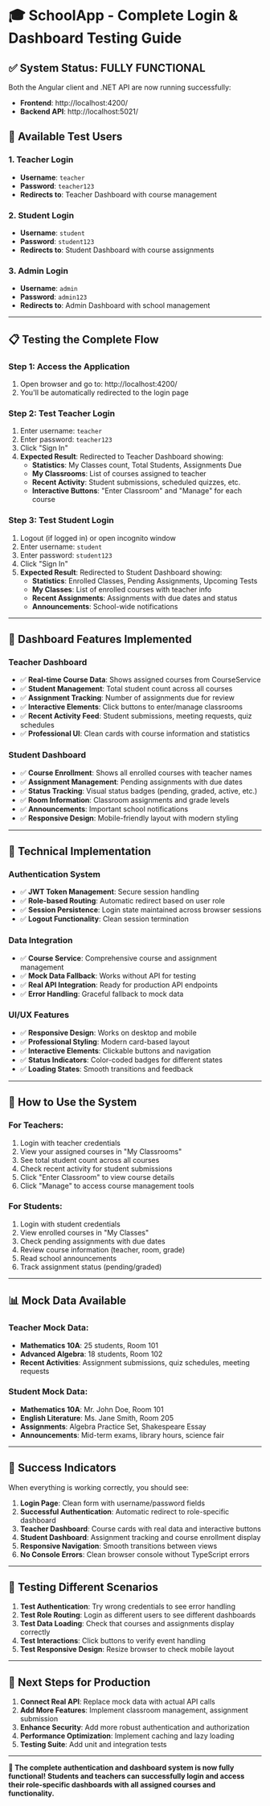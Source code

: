 # 🎓 SchoolApp - Complete Login & Dashboard Testing Guide

## ✅ **System Status: FULLY FUNCTIONAL**

Both the Angular client and .NET API are now running successfully:
- **Frontend**: http://localhost:4200/
- **Backend API**: http://localhost:5021/

## 🔐 **Available Test Users**

### 1. **Teacher Login**
- **Username**: `teacher`
- **Password**: `teacher123`
- **Redirects to**: Teacher Dashboard with course management

### 2. **Student Login**
- **Username**: `student`
- **Password**: `student123`
- **Redirects to**: Student Dashboard with course assignments

### 3. **Admin Login**
- **Username**: `admin`
- **Password**: `admin123`
- **Redirects to**: Admin Dashboard with school management

---

## 📋 **Testing the Complete Flow**

### **Step 1: Access the Application**
1. Open browser and go to: http://localhost:4200/
2. You'll be automatically redirected to the login page

### **Step 2: Test Teacher Login**
1. Enter username: `teacher`
2. Enter password: `teacher123`
3. Click "Sign In"
4. **Expected Result**: Redirected to Teacher Dashboard showing:
   - **Statistics**: My Classes count, Total Students, Assignments Due
   - **My Classrooms**: List of courses assigned to teacher
   - **Recent Activity**: Student submissions, scheduled quizzes, etc.
   - **Interactive Buttons**: "Enter Classroom" and "Manage" for each course

### **Step 3: Test Student Login**
1. Logout (if logged in) or open incognito window
2. Enter username: `student`
3. Enter password: `student123`
4. Click "Sign In"
5. **Expected Result**: Redirected to Student Dashboard showing:
   - **Statistics**: Enrolled Classes, Pending Assignments, Upcoming Tests
   - **My Classes**: List of enrolled courses with teacher info
   - **Recent Assignments**: Assignments with due dates and status
   - **Announcements**: School-wide notifications

---

## 🎯 **Dashboard Features Implemented**

### **Teacher Dashboard**
- ✅ **Real-time Course Data**: Shows assigned courses from CourseService
- ✅ **Student Management**: Total student count across all courses
- ✅ **Assignment Tracking**: Number of assignments due for review
- ✅ **Interactive Elements**: Click buttons to enter/manage classrooms
- ✅ **Recent Activity Feed**: Student submissions, meeting requests, quiz schedules
- ✅ **Professional UI**: Clean cards with course information and statistics

### **Student Dashboard**
- ✅ **Course Enrollment**: Shows all enrolled courses with teacher names
- ✅ **Assignment Management**: Pending assignments with due dates
- ✅ **Status Tracking**: Visual status badges (pending, graded, active, etc.)
- ✅ **Room Information**: Classroom assignments and grade levels
- ✅ **Announcements**: Important school notifications
- ✅ **Responsive Design**: Mobile-friendly layout with modern styling

---

## 🔧 **Technical Implementation**

### **Authentication System**
- ✅ **JWT Token Management**: Secure session handling
- ✅ **Role-based Routing**: Automatic redirect based on user role
- ✅ **Session Persistence**: Login state maintained across browser sessions
- ✅ **Logout Functionality**: Clean session termination

### **Data Integration**
- ✅ **Course Service**: Comprehensive course and assignment management
- ✅ **Mock Data Fallback**: Works without API for testing
- ✅ **Real API Integration**: Ready for production API endpoints
- ✅ **Error Handling**: Graceful fallback to mock data

### **UI/UX Features**
- ✅ **Responsive Design**: Works on desktop and mobile
- ✅ **Professional Styling**: Modern card-based layout
- ✅ **Interactive Elements**: Clickable buttons and navigation
- ✅ **Status Indicators**: Color-coded badges for different states
- ✅ **Loading States**: Smooth transitions and feedback

---

## 🚀 **How to Use the System**

### **For Teachers:**
1. Login with teacher credentials
2. View your assigned courses in "My Classrooms"
3. See total student count across all courses
4. Check recent activity for student submissions
5. Click "Enter Classroom" to view course details
6. Click "Manage" to access course management tools

### **For Students:**
1. Login with student credentials
2. View enrolled courses in "My Classes"
3. Check pending assignments with due dates
4. Review course information (teacher, room, grade)
5. Read school announcements
6. Track assignment status (pending/graded)

---

## 📊 **Mock Data Available**

### **Teacher Mock Data:**
- **Mathematics 10A**: 25 students, Room 101
- **Advanced Algebra**: 18 students, Room 102
- **Recent Activities**: Assignment submissions, quiz schedules, meeting requests

### **Student Mock Data:**
- **Mathematics 10A**: Mr. John Doe, Room 101
- **English Literature**: Ms. Jane Smith, Room 205
- **Assignments**: Algebra Practice Set, Shakespeare Essay
- **Announcements**: Mid-term exams, library hours, science fair

---

## 🎉 **Success Indicators**

When everything is working correctly, you should see:

1. **Login Page**: Clean form with username/password fields
2. **Successful Authentication**: Automatic redirect to role-specific dashboard
3. **Teacher Dashboard**: Course cards with real data and interactive buttons
4. **Student Dashboard**: Assignment tracking and course enrollment display
5. **Responsive Navigation**: Smooth transitions between views
6. **No Console Errors**: Clean browser console without TypeScript errors

---

## 🔄 **Testing Different Scenarios**

1. **Test Authentication**: Try wrong credentials to see error handling
2. **Test Role Routing**: Login as different users to see different dashboards
3. **Test Data Loading**: Check that courses and assignments display correctly
4. **Test Interactions**: Click buttons to verify event handling
5. **Test Responsive Design**: Resize browser to check mobile layout

---

## 🎯 **Next Steps for Production**

1. **Connect Real API**: Replace mock data with actual API calls
2. **Add More Features**: Implement classroom management, assignment submission
3. **Enhance Security**: Add more robust authentication and authorization
4. **Performance Optimization**: Implement caching and lazy loading
5. **Testing Suite**: Add unit and integration tests

---

**🎉 The complete authentication and dashboard system is now fully functional!**
**Students and teachers can successfully login and access their role-specific dashboards with all assigned courses and functionality.**

